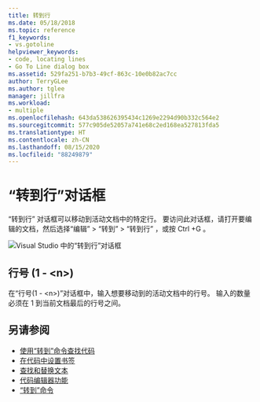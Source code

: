 ```yaml
---
title: 转到行
ms.date: 05/18/2018
ms.topic: reference
f1_keywords:
- vs.gotoline
helpviewer_keywords:
- code, locating lines
- Go To Line dialog box
ms.assetid: 529fa251-b7b3-49cf-863c-10e0b82ac7cc
author: TerryGLee
ms.author: tglee
manager: jillfra
ms.workload:
- multiple
ms.openlocfilehash: 643da538626395434c1269e2294d90b332c564e2
ms.sourcegitcommit: 577c905de52057a741e68c2ed168ea527813fda5
ms.translationtype: HT
ms.contentlocale: zh-CN
ms.lasthandoff: 08/15/2020
ms.locfileid: "88249879"
---
```

# <a name="go-to-line-dialog-box"></a>“转到行”对话框

“转到行”  对话框可以移动到活动文档中的特定行。 要访问此对话框，请打开要编辑的文档，然后选择“编辑”   > “转到”   > “转到行”  ，或按 Ctrl  +G  。

![Visual Studio 中的“转到行”对话框](media/go-to-line-dialog-box.png)

## <a name="line-number-1---n"></a>行号 (1 - \<n>)

在“行号(1 - \<n>)”对话框中，输入想要移动到的活动文档中的行号。 输入的数量必须在 1 到当前文档最后的行号之间。

## <a name="see-also"></a>另请参阅

- [使用“转到”命令查找代码](../../ide/go-to.md)
- [在代码中设置书签](../../ide/setting-bookmarks-in-code.md)
- [查找和替换文本](../../ide/finding-and-replacing-text.md)
- [代码编辑器功能](../../ide/writing-code-in-the-code-and-text-editor.md)
- [“转到”命令](go-to-command.md)
